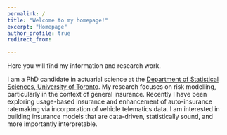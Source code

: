 ```yaml
---
permalink: /
title: "Welcome to my homepage!"
excerpt: "Homepage"
author_profile: true
redirect_from: 

---
```


Here you will find my information and research work.

I am a PhD candidate in actuarial science at the [Department of Statistical Sciences, University of Toronto](https://www.statistics.utoronto.ca/).
My research focuses on risk modelling, particularly in the context of general insurance.  Recently I have been exploring usage-based insurance and enhancement of auto-insurance ratemaking via incorporation of vehicle telematics data.
I am interested in building insurance models that are data-driven, statistically sound, and more importantly interpretable.
